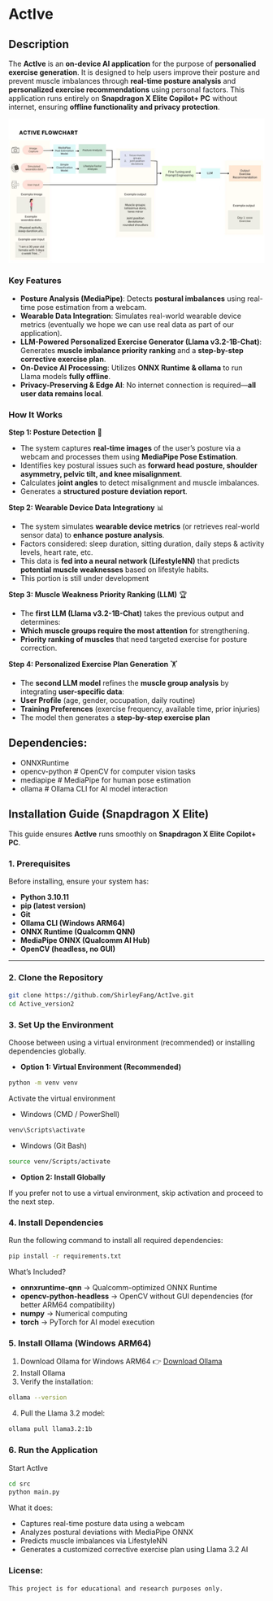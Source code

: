 # ActIve

## Description

The **ActIve** is an **on-device AI application** for the purpose of **personalied exercise generation**. It is designed to help users improve their posture and prevent muscle imbalances through **real-time posture analysis** and **personalized exercise recommendations** using personal factors. This application runs entirely on **Snapdragon X Elite Copilot+ PC** without internet, ensuring **offline functionality and privacy protection**.

![ActIve Workflow](./workflow.jpg)

### Key Features

- **Posture Analysis (MediaPipe)**: Detects **postural imbalances** using real-time pose estimation from a webcam.
- **Wearable Data Integration**: Simulates real-world wearable device metrics (eventually we hope we can use real data as part of our application).
- **LLM-Powered Personalized Exercise Generator (Llama v3.2-1B-Chat)**: Generates **muscle imbalance priority ranking** and a **step-by-step corrective exercise plan**.
- **On-Device AI Processing**: Utilizes **ONNX Runtime & ollama** to run Llama models **fully offline**.
- **Privacy-Preserving & Edge AI**: No internet connection is required—**all user data remains local**.

### How It Works

**Step 1: Posture Detection** 📸

- The system captures **real-time images** of the user’s posture via a webcam and processes them using **MediaPipe Pose Estimation**.
- Identifies key postural issues such as **forward head posture, shoulder asymmetry, pelvic tilt, and knee misalignment**.
- Calculates **joint angles** to detect misalignment and muscle imbalances.
- Generates a **structured posture deviation report**.

**Step 2: Wearable Device Data Integrationy** 📊

- The system simulates **wearable device metrics** (or retrieves real-world sensor data) to **enhance posture analysis**.
- Factors considered: sleep duration, sitting duration, daily steps & activity levels, heart rate, etc.
- This data is **fed into a neural network (LifestyleNN)** that predicts **potential muscle weaknesses** based on lifestyle habits.
- This portion is still under development

**Step 3: Muscle Weakness Priority Ranking (LLM)** 🏆

- The **first LLM (Llama v3.2-1B-Chat)** takes the previous output and determines:
- **Which muscle groups require the most attention** for strengthening.
- **Priority ranking of muscles** that need targeted exercise for posture correction.

**Step 4: Personalized Exercise Plan Generation** 🏋️

- The **second LLM model** refines the **muscle group analysis** by integrating **user-specific data**:
- **User Profile** (age, gender, occupation, daily routine)
- **Training Preferences** (exercise frequency, available time, prior injuries)
- The model then generates a **step-by-step exercise plan**

## Dependencies:

- ONNXRuntime
- opencv-python # OpenCV for computer vision tasks
- mediapipe # MediaPipe for human pose estimation
- ollama # Ollama CLI for AI model interaction

## Installation Guide (Snapdragon X Elite)

This guide ensures **ActIve** runs smoothly on **Snapdragon X Elite Copilot+ PC**.

### 1. Prerequisites

Before installing, ensure your system has:

- **Python 3.10.11**
- **pip (latest version)**
- **Git**
- **Ollama CLI (Windows ARM64)**
- **ONNX Runtime (Qualcomm QNN)**
- **MediaPipe ONNX (Qualcomm AI Hub)**
- **OpenCV (headless, no GUI)**

---

### 2. Clone the Repository

```sh
git clone https://github.com/ShirleyFang/ActIve.git
cd Active_version2
```

### 3. Set Up the Environment

Choose between using a virtual environment (recommended) or installing dependencies globally.

- **Option 1: Virtual Environment (Recommended)**

```sh
python -m venv venv
```

Activate the virtual environment

- Windows (CMD / PowerShell)

```sh
venv\Scripts\activate
```

- Windows (Git Bash)

```sh
source venv/Scripts/activate
```

- **Option 2: Install Globally**

If you prefer not to use a virtual environment, skip activation and proceed to the next step.

### 4. Install Dependencies

Run the following command to install all required dependencies:

```sh
pip install -r requirements.txt
```

What’s Included?

- **onnxruntime-qnn** → Qualcomm-optimized ONNX Runtime
- **opencv-python-headless** → OpenCV without GUI dependencies (for better ARM64 compatibility)
- **numpy** → Numerical computing
- **torch** → PyTorch for AI model execution

### 5. Install Ollama (Windows ARM64)

1. Download Ollama for Windows ARM64
   👉 [Download Ollama](https://ollama.com/)
2. Install Ollama
3. Verify the installation:

```sh
ollama --version
```

4. Pull the Llama 3.2 model:

```sh
ollama pull llama3.2:1b
```

### 6. Run the Application

Start ActIve

```sh
cd src
python main.py
```

What it does:

- Captures real-time posture data using a webcam
- Analyzes postural deviations with MediaPipe ONNX
- Predicts muscle imbalances via LifestyleNN
- Generates a customized corrective exercise plan using Llama 3.2 AI

### License:

    This project is for educational and research purposes only.
